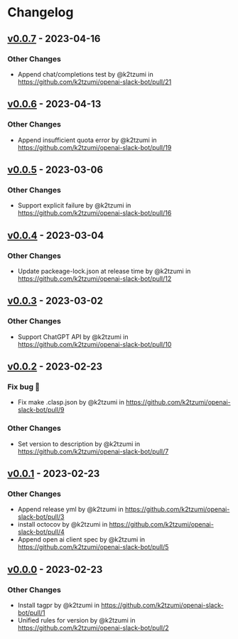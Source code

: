 # Changelog

## [v0.0.7](https://github.com/k2tzumi/openai-slack-bot/compare/v0.0.6...v0.0.7) - 2023-04-16
### Other Changes
- Append chat/completions test by @k2tzumi in https://github.com/k2tzumi/openai-slack-bot/pull/21

## [v0.0.6](https://github.com/k2tzumi/openai-slack-bot/compare/v0.0.5...v0.0.6) - 2023-04-13
### Other Changes
- Append insufficient quota error by @k2tzumi in https://github.com/k2tzumi/openai-slack-bot/pull/19

## [v0.0.5](https://github.com/k2tzumi/openai-slack-bot/compare/v0.0.4...v0.0.5) - 2023-03-06
### Other Changes
- Support explicit failure by @k2tzumi in https://github.com/k2tzumi/openai-slack-bot/pull/16

## [v0.0.4](https://github.com/k2tzumi/openai-slack-bot/compare/v0.0.3...v0.0.4) - 2023-03-04
### Other Changes
- Update packeage-lock.json at release time by @k2tzumi in https://github.com/k2tzumi/openai-slack-bot/pull/12

## [v0.0.3](https://github.com/k2tzumi/openai-slack-bot/compare/v0.0.2...v0.0.3) - 2023-03-02
### Other Changes
- Support ChatGPT API by @k2tzumi in https://github.com/k2tzumi/openai-slack-bot/pull/10

## [v0.0.2](https://github.com/k2tzumi/openai-slack-bot/compare/v0.0.1...v0.0.2) - 2023-02-23
### Fix bug 🐛
- Fix make .clasp.json by @k2tzumi in https://github.com/k2tzumi/openai-slack-bot/pull/9
### Other Changes
- Set version to description by @k2tzumi in https://github.com/k2tzumi/openai-slack-bot/pull/7

## [v0.0.1](https://github.com/k2tzumi/openai-slack-bot/compare/v0.0.0...v0.0.1) - 2023-02-23
### Other Changes
- Append release yml by @k2tzumi in https://github.com/k2tzumi/openai-slack-bot/pull/3
- install octocov by @k2tzumi in https://github.com/k2tzumi/openai-slack-bot/pull/4
- Append open ai client spec by @k2tzumi in https://github.com/k2tzumi/openai-slack-bot/pull/5

## [v0.0.0](https://github.com/k2tzumi/openai-slack-bot/commits/v0.0.0) - 2023-02-23
### Other Changes
- Install tagpr by @k2tzumi in https://github.com/k2tzumi/openai-slack-bot/pull/1
- Unified rules for version by @k2tzumi in https://github.com/k2tzumi/openai-slack-bot/pull/2
